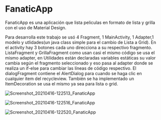 # FanaticApp
FanaticApp es una aplicación que lista peliculas en formato de lista y grilla con el uso de Material Design.

Para desarrolla este trabajo se usó 4 Fragment, 1
MainActivity, 1 Adapter,1 modelo y utlidades(un java class
simple para el cambio de Lista a Grid).
En el activity hay 3 botones cada uno direcciona a su 
respectivo fragmento.
ListaFragment y GrillaFragment como usan casi el mismo 
código se usa el mismo adapter, en Utilidades están
declaradas variables estáticas su valor cambia según el 
fragmento seleccionado y eso pasa al adapter donde se 
realiza un if-else para cambiar las líneas de código respectivo.
El dialogFragment contiene el AlertDialog para cuando se 
haga clic en cualquier item del recycleview.
También se ha implementado un ItemDecoration se usa el mismo ya sea para lista o 
grid.


![Screenshot_20210416-122513_FanaticApp](https://user-images.githubusercontent.com/82544298/115071965-907bba00-9ebc-11eb-8b06-c6128d72dc03.jpg)


![Screenshot_20210416-122516_FanaticApp](https://user-images.githubusercontent.com/82544298/115072016-9ffb0300-9ebc-11eb-9dd4-987b85f07adf.jpg)


![Screenshot_20210416-122520_FanaticApp](https://user-images.githubusercontent.com/82544298/115072028-a25d5d00-9ebc-11eb-941e-154079db91bc.jpg)
